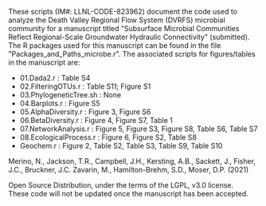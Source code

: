 These scripts (IM#: LLNL-CODE-823962) document the code used to analyze the Death Valley Regional Flow System (DVRFS) microbial community for a manuscript titled "Subsurface Microbial Communities Reflect Regional-Scale Groundwater Hydraulic Connectivity" (submitted). The R packages used for this manuscript can be found in the file "Packages_and_Paths_microbe.r". The associated scripts for figures/tables in the manuscript are:

- 01.Dada2.r : Table S4<br>
- 02.FilteringOTUs.r : Table S11; Figure S1<br>
- 03.PhylogeneticTree.sh : None<br>
- 04.Barplots.r : Figure S5<br>
- 05.AlphaDiversity.r : Figure 3, Figure S6<br>
- 06.BetaDiversity.r : Figure 4, Figure S7, Table 1<br>
- 07.NetworkAnalysis.r : Figure 5, Figure S3, Figure S8, Table S6, Table S7 <br>
- 08.EcologicalProcess.r : Figure 6, Figure S2, Table S8 <br>
- Geochem.r : Figure 2, Table S2, Table S3, Table S9, Table S10<br>

Merino, N., Jackson, T.R., Campbell, J.H., Kersting, A.B., Sackett, J., Fisher, J.C., Bruckner, J.C. Zavarin, M., Hamilton-Brehm, S.D., Moser, D.P. (2021)

Open Source Distribution, under the terms of the LGPL, v3.0 license.<br>
These code will not be updated once the manuscript has been accepted. 
